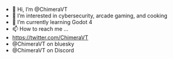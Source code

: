 - 👋 Hi, I’m @ChimeraVT
- 👀 I’m interested in cybersecurity, arcade gaming, and cooking
- 🌱 I’m currently learning Godot 4
- 📫 How to reach me ...
-   https://twitter.com/ChimeraVT
-   @ChimeraVT on bluesky
-   @ChimeraVT on Discord

<!---
ChimeraVT/ChimeraVT is a ✨ special ✨ repository because its `README.md` (this file) appears on your GitHub profile.
You can click the Preview link to take a look at your changes.
--->
